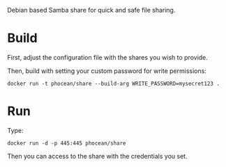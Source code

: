 Debian based Samba share for quick and safe file sharing.

# Build

First, adjust the configuration file with the shares you wish to provide.

Then, build with setting your custom password for write permissions:

```
docker run -t phocean/share --build-arg WRITE_PASSWORD=mysecret123 .
```

# Run

Type:

```
docker run -d -p 445:445 phocean/share
```

Then you can access to the share with the credentials you set.
